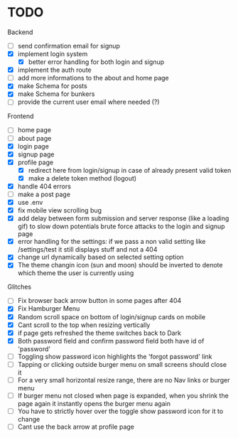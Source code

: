 # TODO 

Backend

- [ ] send confirmation email for signup
- [x] implement login system
    - [x] better error handling for both login and signup
- [x] implement the auth route
- [ ] add more informations to the about and home page
- [x] make Schema for posts
- [x] make Schema for bunkers
- [ ] provide the current user email where needed (?)

Frontend

- [ ] home page
- [ ] about page
- [x] login page
- [x] signup page
- [x] profile page
    - [x] redirect here from login/signup in case of already present valid token
    - [x] make a delete token method (logout)
- [x] handle 404 errors
- [ ] make a post page
- [x] use .env
- [x] fix mobile view scrolling bug
- [x] add delay between form submission and server response (like a loading gif) to slow down potentials brute force attacks to the login and signup page 
- [x] error handling for the settings: if we pass a non valid setting like /settings/test it still displays stuff and not a 404
- [x] change url dynamically based on selected setting option
- [x] The theme changin icon (sun and moon) should be inverted to denote which theme the user is currently using

Glitches

- [ ] Fix browser back arrow button in some pages after 404 
- [x] Fix Hamburger Menu
- [x] Random scroll space on bottom of login/signup cards on mobile
- [x] Cant scroll to the top when resizing vertically
- [x] if page gets refreshed the theme switches back to Dark
- [x] Both password field and confirm password field both have id of 'password'
- [ ] Toggling show password icon highlights the 'forgot password' link
- [ ] Tapping or clicking outside burger menu on small screens should close it
- [ ] For a very small horizontal resize range, there are no Nav links or burger menu
- [ ] If burger menu not closed when page is expanded, when you shrink the page again it instantly opens the burger menu again
- [ ] You have to strictly hover over the toggle show password icon for it to change
- [ ] Cant use the back arrow at profile page
